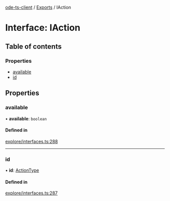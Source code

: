 [ode-ts-client](../README.md) / [Exports](../modules.md) / IAction

# Interface: IAction

## Table of contents

### Properties

- [available](iaction.md#available)
- [id](iaction.md#id)

## Properties

### available

• **available**: `boolean`

#### Defined in

[explore/interfaces.ts:288](https://github.com/opendigitaleducation/infrontexplore/blob/9b53f59/src/ts/explore/interfaces.ts#L288)

___

### id

• **id**: [ActionType](../modules.md#actiontype)

#### Defined in

[explore/interfaces.ts:287](https://github.com/opendigitaleducation/infrontexplore/blob/9b53f59/src/ts/explore/interfaces.ts#L287)
